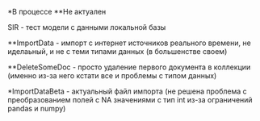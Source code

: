 *В процессе 
**Не актуален

SIR - тест модели с данными локальной базы

**ImportData - импорт с интернет источников реального времени, не иделаьный, и не с теми типами данных (в большенстве своем)

**DeleteSomeDoc - просто удаление первого документа в коллекции (именно из-за него кстати все и проблемы с типом данных)

*ImportDataBeta - актуальный файл импорта (не решена проблема с преобразованием полей с NA значениями с тип int из-за ограничений pandas и numpy)
